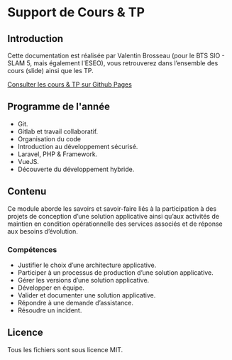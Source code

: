 # Support de Cours & TP

## Introduction

Cette documentation est réalisée par Valentin Brosseau (pour le BTS SIO - SLAM 5, mais également l'ESEO), vous retrouverez dans l’ensemble des cours (slide) ainsi que les TP.

[Consulter les cours & TP sur Github Pages](https://cours.brosseau.ovh/)

## Programme de l'année

- Git.
- Gitlab et travail collaboratif.
- Organisation du code
- Introduction au développement sécurisé.
- Laravel, PHP & Framework.
- VueJS.
- Découverte du développement hybride.

## Contenu

Ce module aborde les savoirs et savoir-faire liés à la participation à des projets de conception d’une
solution applicative ainsi qu’aux activités de maintien en condition opérationnelle des services associés
et de réponse aux besoins d’évolution.

### Compétences

- Justifier le choix d’une architecture applicative.
- Participer à un processus de production d’une solution applicative.
- Gérer les versions d’une solution applicative.
- Développer en équipe.
- Valider et documenter une solution applicative.
- Répondre à une demande d’assistance.
- Résoudre un incident.

## Licence

Tous les fichiers sont sous licence MIT.

